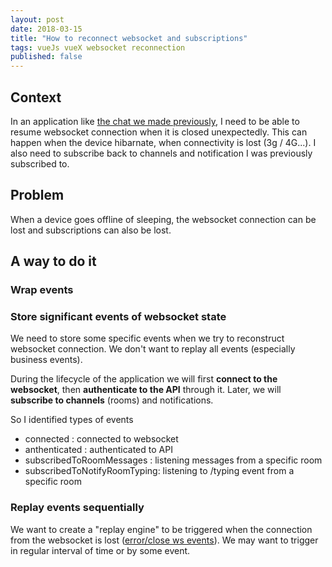 ```yaml
---
layout: post
date: 2018-03-15
title: "How to reconnect websocket and subscriptions"
tags: vueJs vueX websocket reconnection
published: false
---
```


## Context

In an application like [the chat we made previously][chat], 
I need to be able to resume websocket connection when it is closed unexpectedly. This can happen when the device hibarnate, when connectivity is lost (3g / 4G...). I also need to subscribe back to channels
and notification I was previously subscribed to.

## Problem

When a device goes offline of sleeping, the websocket connection can be lost and subscriptions can also be lost.

## A way to do it

### Wrap events

### Store significant events of websocket state

We need to store some specific events when we try to reconstruct websocket connection. We don't want to replay all events 
(especially business events). 

During the lifecycle of the application we will first **connect to the websocket**, then **authenticate to the API** through it. 
Later, we will **subscribe to channels** (rooms) and notifications.

So I identified types of events

* connected : connected to websocket
* anthenticated : authenticated to API
* subscribedToRoomMessages : listening messages from a specific room
* subscribedToNotifyRoomTyping: listening to /typing event from a specific room

### Replay events sequentially

We want to create a "replay engine" to be triggered when the connection from the websocket is lost ([error/close ws events][ws-reco-impl]). We may want to trigger in regular interval of time or by some event.


[chat]: https://marc-bouvier.github.io/2018/02/15/chat-vuejs-rocket-chat/
[ws-reco-impl]: https://github.com/websockets/ws/wiki/Websocket-client-implementation-for-auto-reconnect
